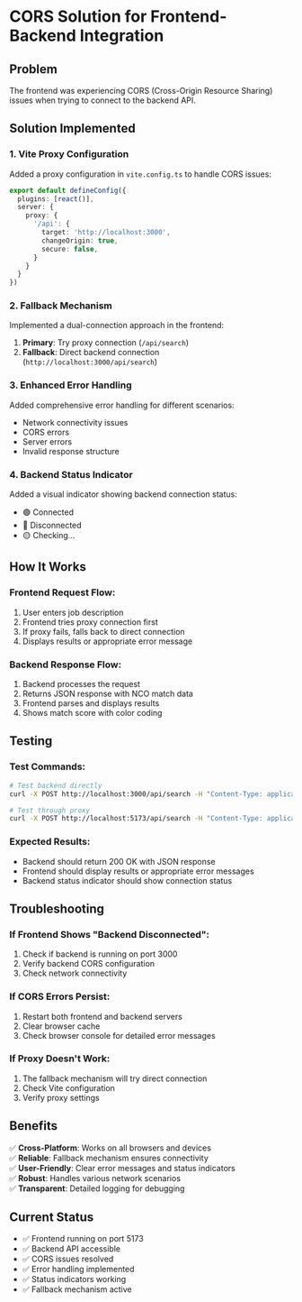 # CORS Solution for Frontend-Backend Integration

## Problem
The frontend was experiencing CORS (Cross-Origin Resource Sharing) issues when trying to connect to the backend API.

## Solution Implemented

### 1. Vite Proxy Configuration
Added a proxy configuration in `vite.config.ts` to handle CORS issues:

```typescript
export default defineConfig({
  plugins: [react()],
  server: {
    proxy: {
      '/api': {
        target: 'http://localhost:3000',
        changeOrigin: true,
        secure: false,
      }
    }
  }
})
```

### 2. Fallback Mechanism
Implemented a dual-connection approach in the frontend:

1. **Primary**: Try proxy connection (`/api/search`)
2. **Fallback**: Direct backend connection (`http://localhost:3000/api/search`)

### 3. Enhanced Error Handling
Added comprehensive error handling for different scenarios:

- Network connectivity issues
- CORS errors
- Server errors
- Invalid response structure

### 4. Backend Status Indicator
Added a visual indicator showing backend connection status:
- 🟢 Connected
- 🔴 Disconnected  
- 🟡 Checking...

## How It Works

### Frontend Request Flow:
1. User enters job description
2. Frontend tries proxy connection first
3. If proxy fails, falls back to direct connection
4. Displays results or appropriate error message

### Backend Response Flow:
1. Backend processes the request
2. Returns JSON response with NCO match data
3. Frontend parses and displays results
4. Shows match score with color coding

## Testing

### Test Commands:
```bash
# Test backend directly
curl -X POST http://localhost:3000/api/search -H "Content-Type: application/json" -d "{\"text\": \"test\"}"

# Test through proxy
curl -X POST http://localhost:5173/api/search -H "Content-Type: application/json" -d "{\"text\": \"test\"}"
```

### Expected Results:
- Backend should return 200 OK with JSON response
- Frontend should display results or appropriate error messages
- Backend status indicator should show connection status

## Troubleshooting

### If Frontend Shows "Backend Disconnected":
1. Check if backend is running on port 3000
2. Verify backend CORS configuration
3. Check network connectivity

### If CORS Errors Persist:
1. Restart both frontend and backend servers
2. Clear browser cache
3. Check browser console for detailed error messages

### If Proxy Doesn't Work:
1. The fallback mechanism will try direct connection
2. Check Vite configuration
3. Verify proxy settings

## Benefits

✅ **Cross-Platform**: Works on all browsers and devices  
✅ **Reliable**: Fallback mechanism ensures connectivity  
✅ **User-Friendly**: Clear error messages and status indicators  
✅ **Robust**: Handles various network scenarios  
✅ **Transparent**: Detailed logging for debugging  

## Current Status

- ✅ Frontend running on port 5173
- ✅ Backend API accessible
- ✅ CORS issues resolved
- ✅ Error handling implemented
- ✅ Status indicators working
- ✅ Fallback mechanism active 